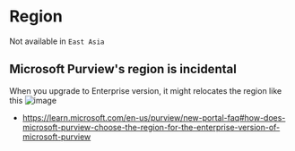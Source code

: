 # Region
Not available in `East Asia`


## Microsoft Purview's region is incidental
When you upgrade to Enterprise version, it might relocates the region like this
![image](https://github.com/user-attachments/assets/b9ea540e-52cb-42cf-8944-1b3e67b1f66d)

- https://learn.microsoft.com/en-us/purview/new-portal-faq#how-does-microsoft-purview-choose-the-region-for-the-enterprise-version-of-microsoft-purview


